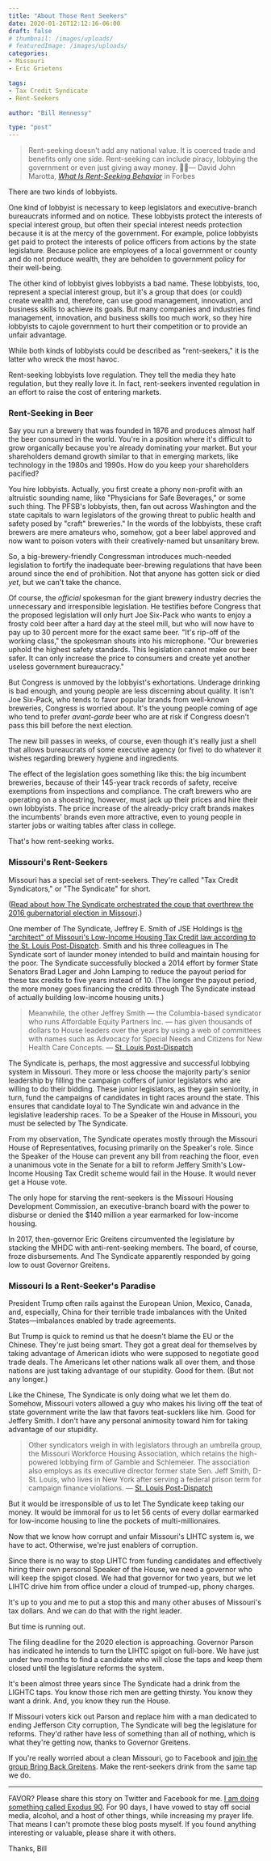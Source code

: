 ```yaml
---
title: "About Those Rent Seekers"
date: 2020-01-26T12:12:16-06:00
draft: false
# thumbnail: /images/uploads/
# featuredImage: /images/uploads/
categories:
- Missouri
- Eric Grietens

tags:
- Tax Credit Syndicate
- Rent-Seekers

author: "Bill Hennessy"

type: "post"
---
```


> Rent-seeking doesn't add any national value. It is coerced trade and benefits only one side. Rent-seeking can include piracy, lobbying the government or even just giving away money.
> — David John Marotta, [*What Is Rent-Seeking Behavior*](https://www.forbes.com/sites/davidmarotta/2013/02/24/what-is-rent-seeking-behavior/#16cf9366658a) in Forbes

There are two kinds of lobbyists. 

One kind of lobbyist is necessary to keep legislators and executive-branch bureaucrats informed and on notice. These lobbyists protect the interests of special interest group, but often their special interest needs protection because it is at the mercy of the government. For example, police lobbyists get paid to protect the interests of police officers from actions by the state legislature. Because police are employees of a local government or county and do not produce wealth, they are beholden to government policy for their well-being. 

The other kind of lobbyist gives lobbyists a bad name. These lobbyists, too, represent a special interest group, but it's a group that does (or could) create wealth and, therefore, can use good management, innovation, and business skills to achieve its goals. But many companies and industries find management, innovation, and business skills too much work, so they hire lobbyists to cajole government to hurt their competition or to provide an unfair advantage. 

While both kinds of lobbyists could be described as "rent-seekers," it is the latter who wreck the most havoc. 

Rent-seeking lobbyists love regulation. They tell the media they hate regulation, but they really love it. In fact, rent-seekers invented regulation in an effort to raise the cost of entering markets. 

### Rent-Seeking in Beer

Say you run a brewery that was founded in 1876 and produces almost half the beer consumed in the world. You're in a position where it's difficult to grow organically because you're already dominating your market. But your shareholders demand growth similar to that in emerging markets, like technology in the 1980s and 1990s. How do you keep your shareholders pacified?

You hire lobbyists. Actually, you first create a phony non-profit with an altruistic sounding name, like "Physicians for Safe Beverages," or some such thing.  The PFSB's lobbyists, then, fan out across Washington and the state capitals to warn legislators of the growing threat to public health and safety posed by "craft" breweries." In the words of the lobbyists, these craft brewers are mere amateurs who, somehow, got a beer label approved and now want to poison voters with their creatively-named but unsanitary brew. 

So, a big-brewery-friendly Congressman introduces much-needed legislation to fortify the inadequate beer-brewing regulations that have been around since the end of prohibition. Not that anyone has gotten sick or died _yet_, but we can't take the chance. 

Of course, the _official_ spokesman for the giant brewery industry decries the unnecessary and irresponsible legislation. He testifies before Congress that the proposed legislation will only hurt Joe Six-Pack who wants to enjoy a frosty cold beer after a hard day at the steel mill, but who will now have to pay up to 30 percent more for the exact same beer. "It's rip-off of the working class," the spokesman shouts into his microphone. "Our breweries uphold the highest safety standards. This legislation cannot make our beer safer. It can only increase the price to consumers and create yet another useless government bureaucracy."

But Congress is unmoved by the lobbyist's exhortations. Underage drinking is bad enough, and young people are less discerning about quality. It isn't Joe Six-Pack, who tends to favor popular brands from well-known breweries, Congress is worried about. It's the young people coming of age who tend to prefer _avant-garde_ beer who are at risk if Congress doesn't pass this bill before the next election. 

The new bill passes in weeks, of course, even though it's really just a shell that allows bureaucrats of some executive agency (or five) to do whatever it wishes regarding brewery hygiene and ingredients. 

The effect of the legislation goes something like this: the big incumbent breweries, because of their 145-year track records of safety, receive exemptions from inspections and compliance. The craft brewers who are operating on a shoestring, however, must jack up their prices and hire their own lobbyists. The price increase of the already-pricy craft brands makes the incumbents' brands even more attractive, even to young people in starter jobs or waiting tables after class in college. 

That's how rent-seeking works. 

### Missouri's Rent-Seekers

Missouri has a special set of rent-seekers. They're called "Tax Credit Syndicators," or "The Syndicate" for short. 

([Read about how The Syndicate orchestrated the coup that overthrew the 2016 gubernatorial election in Missouri](https://www.hennessysview.com/posts/2020/unfinished-business-greitens/).)

One member of The Syndicate, Jeffrey E. Smith of JSE Holdings is t[he "architect" of Missouri's Low-Income Housing Tax Credit law according to the St. Louis Post-Dispatch](https://www.stltoday.com/news/local/govt-and-politics/political-fix/the-top-syndicators/article_953b04e5-3d51-5280-8a08-2f3a5b6d9fc3.html). Smith and his three colleagues in The Syndicate sort of launder money intended to build and maintain housing for the poor. The Syndicate successfully blocked a 2014 effort by former State Senators Brad Lager and John Lamping to reduce the payout period for these tax credits to five years instead of 10. (The longer the payout period, the more money goes financing the credits through The Syndicate instead of actually building low-income housing units.) 

> Meanwhile, the other Jeffrey Smith — the Columbia-based syndicator who runs Affordable Equity Partners Inc. — has given thousands of dollars to House leaders over the years by using a web of committees with names such as Advocacy for Special Needs and Citizens for New Health Care Concepts.
> — [St. Louis Post-Dispatch](https://www.stltoday.com/business/local/is-missouri-s-costly-housing-tax-credit-untouchable-because-of/article_0e46846e-fa2a-55aa-ad07-7409cc0a64d6.html)

The Syndicate is, perhaps, the most aggressive and successful lobbying system in Missouri. They more or less choose the majority party's senior leadership by filling the campaign coffers of junior legislators who are willing to do their bidding. These junior legislators, as they gain seniority, in turn, fund the campaigns of candidates in tight races around the state. This ensures that candidate loyal to The Syndicate win and advance in the legislative leadership races. To be a Speaker of the House in Missouri, you must be selected by The Syndicate. 

From my observation, The Syndicate operates mostly through the Missouri House of Representatives, focusing primarily on the Speaker's role. Since the Speaker of the House can prevent any bill from reaching the floor, even a unanimous vote in the Senate for a bill to reform Jeffery Smith's Low-Income Housing Tax Credit scheme would fail in the House. It would never get a House vote. 

The only hope for starving the rent-seekers is the Missouri Housing Development Commission, an executive-branch board with the power to disburse or denied the $140 million a year earmarked for low-income housing. 

In 2017, then-governor Eric Greitens circumvented the legislature by stacking the MHDC with anti-rent-seeking members. The board, of course, froze disbursements. And The Syndicate apparently responded by going low to oust Governor Greitens. 

### Missouri Is a Rent-Seeker's Paradise

President Trump often rails against the European Union, Mexico, Canada, and, especially, China for their terrible trade imbalances with the United States—imbalances enabled by trade agreements. 

But Trump is quick to remind us that he doesn't blame the EU or the Chinese. They're just being smart. They got a great deal for themselves by taking advantage of American idiots who were supposed to negotiate good trade deals. The Americans let other nations walk all over them, and those nations are just taking advantage of our stupidity. Good for them. (But not any longer.)

Like the Chinese, The Syndicate is only doing what we let them do. Somehow, Missouri voters allowed a guy who makes his living off the teat of state government write the law that favors teat-sucklers like him. Good for Jeffery Smith. I don't have any personal animosity toward him for taking advantage of our stupidity.

> Other syndicators weigh in with legislators through an umbrella group, the Missouri Workforce Housing Association, which retains the high-powered lobbying firm of Gamble and Schlemeier. The association also employs as its executive director former state Sen. Jeff Smith, D-St. Louis, who lives in New York after serving a federal prison term for campaign finance violations.
>  — [St. Louis Post-Dispatch](https://www.stltoday.com/business/local/is-missouri-s-costly-housing-tax-credit-untouchable-because-of/article_0e46846e-fa2a-55aa-ad07-7409cc0a64d6.html)

But it would be irresponsible of us to let The Syndicate keep taking our money. It would be immoral for us to let 56 cents of every dollar earmarked for low-income housing to line the pockets of multi-millionaires. 

Now that we know how corrupt and unfair Missouri's LIHTC system is, we have to act. Otherwise, we're just enablers of corruption. 

Since there is no way to stop LIHTC from funding candidates and effectively hiring their own personal Speaker of the House, we need a governor who will keep the spigot closed. We had that governor for two years, but we let LIHTC drive him from office under a cloud of trumped-up, phony charges. 

It's up to you and me to put a stop this and many other abuses of Missouri's tax dollars. And we can do that with the right leader.

But time is running out.

The filing deadline for the 2020 election is approaching. Governor Parson has indicated he intends to turn the LIHTC spigot on full-bore. We have just under two months to find a candidate who will close the taps and keep them closed until the legislature reforms the system.

It's been almost three years since The Syndicate had a drink from the LIGHTC taps. You know those rich men are getting thirsty. You know they want a drink. And, you know they run the House. 

If Missouri voters kick out Parson and replace him with a man dedicated to ending Jefferson City corruption, The Syndicate will beg the legislature for reforms. They'd rather have less of something than all of nothing, which is what they're getting now, thanks to Governor Greitens. 

If you're really worried about a clean Missouri, go to Facebook and [join the group Bring Back Greitens](https://www.facebook.com/groups/528628107747975/). Make the rent-seekers drink from the same tap we do. 

----

FAVOR? Please share this story on Twitter and Facebook for me. [I am doing something called Exodus 90](https://www.hennessysview.com/posts/2020/making-the-exodus-ii/). For 90 days, I have vowed to stay off social media, alcohol, and a host of other things, while increasing my prayer life. That means I can't promote these blog posts myself. If you found anything interesting or valuable, please share it with others. 

Thanks,
Bill